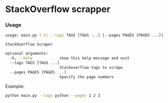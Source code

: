# StackOverflow scrapper
### Usage
```bash
usage: main.py [-h] --tags TAGS [TAGS ...] [--pages PAGES [PAGES ...]]

StackOverflow Scraper

optional arguments:
  -h, --help            show this help message and exit
  --tags TAGS [TAGS ...]
                        Stackoverflow tags to scrape
  --pages PAGES [PAGES ...]
                        Specify the page numbers

```
Example:
```bash
python main.py --tags python --pages 1 2 3
```